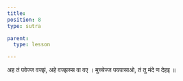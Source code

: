 ```yaml
---
title: 
position: 8
type: sutra

parent:
  type: lesson

---
```


अह तं पवेज्ज वज्झं, अहे वज्झस्स वा वए ।
मुच्चेज्ज पयपासाओ, तं तु मंदे ण देहइ ॥